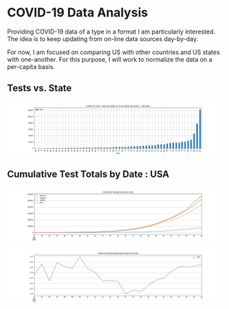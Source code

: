 # COVID-19 Data Analysis

Providing COVID-19 data of a type in a format I am particularly interested.  The idea is to keep updating from on-line data sources day-by-day.

For now, I am focused on comparing US with other countries and US states with one-another.  For this purpose, I will work to normalize the data on a per-capita basis.

## Tests vs. State

![Do you see me now?](./images/tests_vs_state.png)

## Cumulative Test Totals by Date : USA

![Do you see me now?](./images/tests_by_date_USA.png)

![Do you see me now?](./images/test_ratios_by_date_USA.png)

